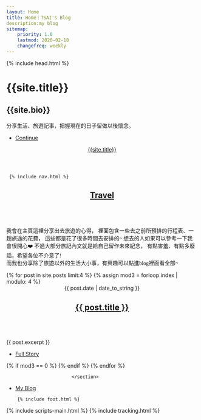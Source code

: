 ```yaml
---
layout: Home
title: Home｜TSAI's Blog
description:my blog
sitemap:
    priority: 1.0
    lastmod: 2020-02-18
    changefreq: weekly
---
```

<html>
	<head>
	{% include head.html %}


</head>



<!-- Intro -->
<div id="intro">
    <h1>{{site.title}}</h1>
		<h2>{{site.bio}}</h2>
			<p>分享生活、旅遊記事，把握現在的日子留做以後懷念。</p>
			<ul class="actions">
							<li><a href="#header" class="button icon solo fa-arrow-down scrolly">Continue</a></li>
						</ul>
					</div>

<!-- Header -->
<header id="header">
						<a href="{{ "/" | absolute_url }}" class="logo">{{site.title}}</a>
					</header>

<!-- Nav -->
<nav id="nav">

	 {% include nav.html %}

</nav>

<!-- Main -->
<div id="main">
<!-- Featured Post -->
	<article class="post featured">
	<header class="major">
		<h2><a href="#">Travel</a></h2>
									<p></p>
	</header>
	<a href="#" class="image main"><img src="{{ "/images/travel.jpg" | absolute_url }}" alt="" /></a>
                <p><font face="微軟正黑體">我會在主頁這裡分享出去旅遊的心得，
					裡面包含一些去之前所預排的行程表、一趟旅途的花費，
					這些都是花了很多時間去安排的~ 想去的人如果可以參考一下我會很開心❤️
					不過大部分旅記內文就是給自己留作未來紀念，
					有點害羞、有點多廢話，希望各位不介意了!<br>而我也分享除了旅遊以外的生活大小事，有興趣可以點進blog裡面看全部~</font></p>
							</article>
						<!-- Posts -->
							<section class="posts">
                {% for post in site.posts limit:4 %}
                {% assign mod3 = forloop.index | modulo: 4 %}
  								<article>
  									<header>
  										<span class="date">{{ post.date | date_to_string }}</span>
  										<h2><a href="{{ post.url | absolute_url }}">{{ post.title }}</a></h2>
  									</header>
  									<a href="{{ post.url | absolute_url }}" class="image fit"><img src="{{ post.image | absolute_url }}" alt="" /></a>
  									<p>{{ post.excerpt }}</p>
  									<ul class="actions">
  										<li><a href="{{ post.url | absolute_url }}" class="button">Full Story</a></li>
  									</ul>
  								</article>
                  {% if mod3 == 0 %}
                  {% endif %}
                {% endfor %}

							</section>
<!-- Footer -->
<footer>
                <ul class="actions">
                  <li><a href="{{ "/blog/" | absolute_url }}" class="button">My Blog</a></li>
                </ul>
							</footer>
</div>

<!-- Footer -->
        {% include foot.html %}

</div>
<!-- Scripts -->
		{% include scripts-main.html %}
    {% include tracking.html %}

</body>
</html>
